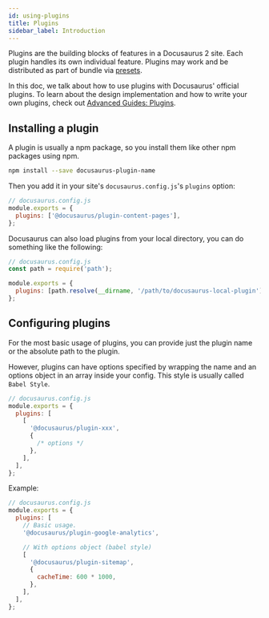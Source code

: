 ```yaml
---
id: using-plugins
title: Plugins
sidebar_label: Introduction
---
```


Plugins are the building blocks of features in a Docusaurus 2 site. Each plugin handles its own individual feature. Plugins may work and be distributed as part of bundle via [presets](presets.md).

In this doc, we talk about how to use plugins with Docusaurus' official plugins. To learn about the design implementation and how to write your own plugins, check out [Advanced Guides: Plugins](advanced-plugins.md).

## Installing a plugin

A plugin is usually a npm package, so you install them like other npm packages using npm.

```bash
npm install --save docusaurus-plugin-name
```

Then you add it in your site's `docusaurus.config.js`'s `plugins` option:

```jsx
// docusaurus.config.js
module.exports = {
  plugins: ['@docusaurus/plugin-content-pages'],
};
```

Docusaurus can also load plugins from your local directory, you can do something like the following:

```jsx
// docusaurus.config.js
const path = require('path');

module.exports = {
  plugins: [path.resolve(__dirname, '/path/to/docusaurus-local-plugin')],
};
```

## Configuring plugins

For the most basic usage of plugins, you can provide just the plugin name or the absolute path to the plugin.

However, plugins can have options specified by wrapping the name and an options object in an array inside your config. This style is usually called `Babel Style`.

```js
// docusaurus.config.js
module.exports = {
  plugins: [
    [
      '@docusaurus/plugin-xxx',
      {
        /* options */
      },
    ],
  ],
};
```

Example:

```js
// docusaurus.config.js
module.exports = {
  plugins: [
    // Basic usage.
    '@docusaurus/plugin-google-analytics',

    // With options object (babel style)
    [
      '@docusaurus/plugin-sitemap',
      {
        cacheTime: 600 * 1000,
      },
    ],
  ],
};
```
